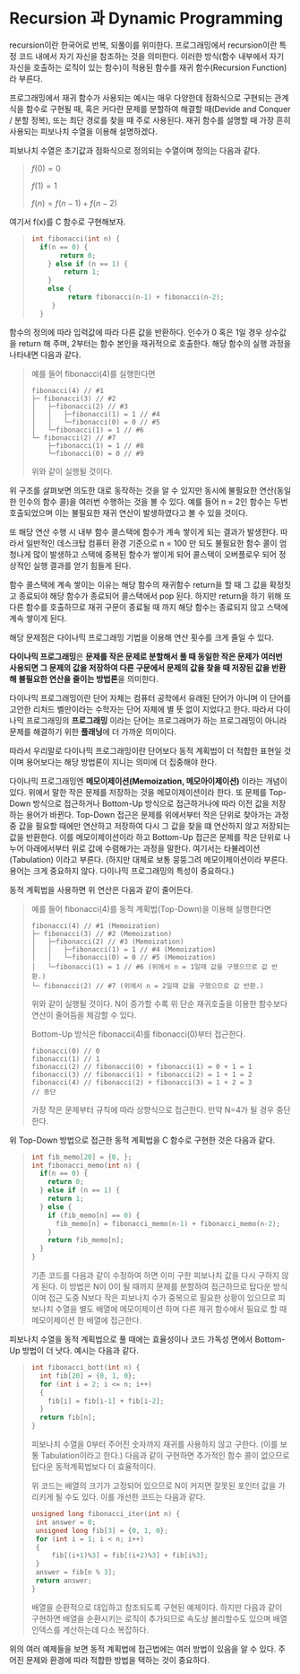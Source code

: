 # Recursion 과 Dynamic Programming

recursion이란 한국어로 반복, 되풀이를 위미한다. 프로그래밍에서 recursion이란 특정 코드 내에서 자기 자신을 참조하는 것을 의미한다. 이러한 방식(함수 내부에서 자기 자신을 호출하는 로직이 있는 함수)이 적용된 함수를 재귀 함수(Recursion Function)라 부른다.

프로그래밍에서 재귀 함수가 사용되는 예시는 매우 다양한데 점화식으로 구현되는 관계식을 함수로 구현될 때, 혹은 커다란 문제를 분할하여 해결할 때(Devide and Conquer / 분할 정복), 또는 최단 경로를 찾을 때 주로 사용된다. 재귀 함수를 설명할 때 가장 흔히 사용되는 피보나치 수열을 이용해 설명하겠다.

피보나치 수열은 초기값과 점화식으로 정의되는 수열이며 정의는 다음과 같다.

> $f(0) = 0$
>
> $f(1) = 1$
>
> $f(n) = f(n-1) + f(n-2)$

여기서 f(x)를 C 함수로 구현해보자.

> ```c
> int fibonacci(int n) {
>   if(n == 0) {
>        return 0;
>     } else if (n == 1) {
>         return 1;
>     }
>     else {
>          return fibonacci(n-1) + fibonacci(n-2);
>      }
>   }
>   ```

함수의 정의에 따라 입력값에 따라 다른 값을 반환하다. 인수가 0 혹은 1일 경우 상수값을 return 해 주며, 2부터는 함수 본인을 재귀적으로 호출한다. 해당 함수의 실행 과정을 나타내면 다음과 같다.

> 예를 들어 fibonacci(4)를 실행한다면
>
> ```
> fibonacci(4) // #1
> ├─ fibonacci(3) // #2
> │   ├─fibonacci(2) // #3
> │   │   ├─fibonacci(1) = 1 // #4
> │   │   └─fibonacci(0) = 0 // #5
> │   └─fibonacci(1) = 1 // #6
> └─ fibonacci(2) // #7
>     ├─fibonacci(1) = 1 // #8
>     └─fibonacci(0) = 0 // #9
> ```
>
> 위와 같이 실행될 것이다.

위 구조를 살펴보면 의도한 대로 동작하는 것을 알 수 있지만 동시에 불필요한 연산(동일한 인수의 함수 콜)을 여러번 수행하는 것을 볼 수 있다. 예를 들어 n = 2인 함수는 두번 호출되었으며 이는 불필요한 재귀 연산이 발생하였다고 볼 수 있을 것이다.

또 해당 연산 수행 시 내부 함수 콜스택에 함수가 계속 쌓이게 되는 결과가 발생한다. 따라서 일반적인 데스크탑 컴퓨터 환경 기준으로 n = 100 만 되도 불필요한 함수 콜이 엄청나게 많이 발생하고 스택에 중복된 함수가 쌓이게 되어 콜스택이 오버플로우 되어 정상적인 실행 결과를 얻기 힘들게 된다.

함수 콜스택에 계속 쌓이는 이유는 해당 함수의 재귀함수 return을 할 때 그 값을 확정짓고 종료되야 해당 함수가 종료되어 콜스택에서 pop 된다. 하지만 return을 하기 위해 또 다른 함수를 호출하므로 재귀 구문이 종료될 때 까지 해당 함수는 종료되지 않고 스택에 계속 쌓이게 된다.

해당 문제점은 다이나믹 프로그래밍 기법을 이용해 연산 횟수를 크게 줄일 수 있다.

**다이나믹 프로그래밍**은 **문제를 작은 문제로 분할해서 풀 때 동일한 작은 문제가 여러번 사용되면 그 문제의 값을 저장하여 다른 구문에서 문제의 값을 찾을 때 저장된 값을 반환해 불필요한 연산을 줄이는 방법론**을 의미한다.

다이나믹 프로그래밍이란 단어 자체는 컴퓨터 공학에서 유래된 단어가 아니며 이 단어를 고안한 리처드 벨만이라는 수학자는 단어 자체에 별 뜻 없이 지었다고 한다. 따라서 다이나믹 프로그래밍의 **프로그래밍** 이라는 단어는 프로그래머가 하는 프로그래밍이 아니라 문제를 해결하기 위한 **플래닝**에 더 가까운 의미이다.

따라서 우리말로 다이나믹 프로그래밍이란 단어보다 동적 계획법이 더 적합한 표현일 것이며 용어보다는 해당 방법론이 지니는 의미에 더 집중해야 한다.

다이나믹 프로그래밍엔 **메모이제이션(Memoization, 메모아이제이션)** 이라는 개념이 있다. 위에서 말한 작은 문제를 저장하는 것을 메모이제이션이라 한다. 또 문제를 Top-Down 방식으로 접근하거나 Bottom-Up 방식으로 접근하거나에 따라 이전 값을 저장하는 용어가 바뀐다. Top-Down 접근은 문제를 위에서부터 작은 단위로 찾아가는 과정 중 값을 필요할 때에만 연산하고 저장하여 다시 그 값을 찾을 떄 연산하지 않고 저장되는 값을 반환한다. 이를 메모이제이션이라 하고 Bottom-Up 접근은 문제를 작은 단위로 나누어 아래에서부터 위로 값에 수렴해가는 과정을 말한다. 여기서는 타뷸레이션(Tabulation) 이라고 부른다. (하지만 대체로 보통 뭉뚱그려 메모이제이션이라 부른다. 용어는 크게 중요하지 않다. 다이나믹 프로그래밍의 특성이 중요하다.)

동적 계획법을 사용하면 위 연산은 다음과 같이 줄어든다.

> 예를 들어 fibonacci(4)를 동적 계획법(Top-Down)을 이용해 실행한다면
>
> ```
> fibonacci(4) // #1 (Memoization)
> ├─ fibonacci(3) // #2 (Memoization)
> │   ├─fibonacci(2) // #3 (Memoization)
> │   │   ├─fibonacci(1) = 1 // #4 (Memoization)
> │   │   └─fibonacci(0) = 0 // #5 (Memoization)
> │   └─fibonacci(1) = 1 // #6 (위에서 n = 1일때 값을 구했으므로 값 반환.)
> └─ fibonacci(2) // #7 (위에서 n = 2일때 값을 구했으므로 값 반환.)
> ```
>
> 위와 같이 실행될 것이다. N이 증가할 수록 위 단순 재귀호출을 이용한 함수보다 연산이 줄어듬을 체감할 수 있다.
>
> Bottom-Up 방식은 fibonacci(4)를 fibonacci(0)부터 접근한다.
>
> ```
> fibonacci(0) // 0
> fibonacci(1) // 1
> fibonacci(2) // fibonacci(0) + fibonacci(1) = 0 + 1 = 1
> fibonacci(3) // fibonacci(1) + fibonacci(2) = 1 + 1 = 2
> fibonacci(4) // fibonacci(2) + fibonacci(3) = 1 + 2 = 3
> // 중단
> ```
>
> 가장 작은 문제부터 규칙에 따라 상향식으로 접근한다. 만약 N=4가 될 경우 중단한다.

위 Top-Down 방법으로 접근한 동적 계획법을 C 함수로 구현한 것은 다음과 같다.

> ```c
> int fib_memo[20] = {0, };
> int fibonacci_memo(int n) {
>   if(n == 0) {
>     return 0;
>   } else if (n == 1) {
>     return 1;
>   } else {
>     if (fib_memo[n] == 0) {
>       fib_memo[n] = fibonacci_memo(n-1) + fibonacci_memo(n-2);
>     }
>     return fib_memo[n];
>   }
> }
> ```
>
> 기존 코드를 다음과 같이 수정하여 하면 이미 구한 피보나치 값을 다시 구하지 않게 된다. 이 방법은 N이 0이 될 때까지 문제를 분할하여 접근하므로 탑다운 방식이며 접근 도중 N보다 작은 피보나치 수가 중복으로 필요한 상황이 있으므로 피보나치 수열을 별도 배열에 메모이제이션 하며 다른 재귀 함수에서 필요로 할 때 메모이제이션 한 배열에 접근한다.

피보나치 수열을 동적 계획법으로 풀 때에는 효율성이나 코드 가독성 면에서 Bottom-Up 방법이 더 낫다. 예시는 다음과 같다.

> ```c
> int fibonacci_bott(int n) {
>   int fib[20] = {0, 1, 0};
>   for (int i = 2; i <= n; i++)
>   {
>     fib[i] = fib[i-1] + fib[i-2];
>   }
>   return fib[n];
> }
> ```
>
> 피보나치 수열을 0부터 주어진 숫자까지 재귀를 사용하지 않고 구한다. (이를 보통 Tabulation이라고 한다.) 다음과 같이 구현하면 추가적인 함수 콜이 없으므로 탑다운 동적계획법보다 더 효율적이다.
>
> 위 코드는 배열의 크기가 고정되어 있으므로 N이 커지면 잘못된 포인터 값을 가리키게 될 수도 있다. 이를 개선한 코드는 다음과 같다.
>
> ```c
> unsigned long fibonacci_iter(int n) {
>  int answer = 0;
>  unsigned long fib[3] = {0, 1, 0};
>  for (int i = 1; i < n; i++)
>  {
>      fib[(i+1)%3] = fib[(i+2)%3] + fib[i%3];
>  }
>  answer = fib[n % 3];
>  return answer;
> }
> ```
>
> 배열을 순환적으로 대입하고 참조되도록 구현된 예제이다. 하지만 다음과 같이 구현하면 배열을 순환시키는 로직이 추가되므로 속도상 불리할수도 있으며 배열 인덱스를 계산하는데 다소 복잡하다.

위의 여러 예제들을 보면 동적 계획법에 접근법에는 여러 방법이 있음을 알 수 있다. 주어진 문제와 환경에 따라 적합한 방법을 택하는 것이 중요하다.

